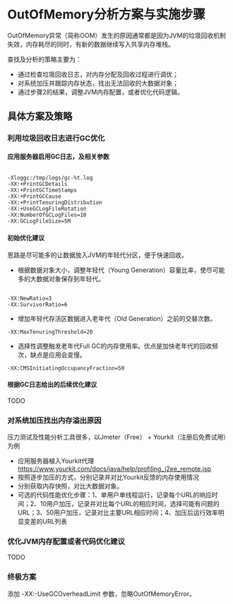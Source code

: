 # OutOfMemory分析方案与实施步骤

OutOfMemory异常（简称OOM）发生的原因通常都是因为JVM的垃圾回收机制失效，内存耗尽的同时，有新的数据继续写入共享内存堆栈。

查找及分析的策略主要为：
+ 通过检查垃圾回收日志，对内存分配及回收过程进行调优；
+ 对系统加压并跟踪内存状态，找出无法回收的大数据对象；
+ 通过步骤2的结果，调整JVM内存配置，或者优化代码逻辑。

## 具体方案及策略

### 利用垃圾回收日志进行GC优化
#### 应用服务器启用GC日志，及相关参数
<pre><code>
-Xloggc:/tmp/logs/gc-%t.log
-XX:+PrintGCDetails
-XX:+PrintGCTimeStamps
-XX:+PrintGCCause
-XX:+PrintTenuringDistribution
-XX:+UseGCLogFileRotation
-XX:NumberOfGCLogFiles=10
-XX:GCLogFileSize=5M
</code></pre>
#### 初始优化建议
思路是尽可能多的让数据放入JVM的年轻代分区，便于快速回收。
* 根据数据对象大小，调整年轻代（Young Generation）容量比率，使尽可能多的大数据对象保存到年轻代。
<pre><code>
-XX:NewRatio=3
-XX:SurvivorRatio=6
</code></pre>
* 增加年轻代存活区数据进入老年代（Old Generation）之前的交替次数。
<pre><code>-XX:MaxTenuringThreshold=20</code></pre>
* 选择性调整触发老年代Full GC的内存使用率。优点是加快老年代的回收频次，缺点是应用会变慢。
<pre><code>-XX:CMSInitiatingOccupancyFraction=50</code></pre>
#### 根据GC日志给出的后续优化建议

TODO

### 对系统加压找出内存溢出原因
压力测试及性能分析工具很多，以Jmeter（Free） + Yourkit（注册后免费试用）为例
* 应用服务器植入Yourkit代理
https://www.yourkit.com/docs/java/help/profiling_j2ee_remote.jsp
* 按照逐步加压的方式，分别记录并对比Yourkit反馈的内存使用情况
* 分别获取内存快照，对比大数据对象。
* 可选的代码性能优化步骤：1、单用户单线程运行，记录每个URL的响应时间；2、10用户加压，记录并对比每个URL的相应时间，选择可能有问题的URL；3、50用户加压，记录对比主要URL相应时间；4、加压后运行效率明显变差的URL列表

### 优化JVM内存配置或者代码优化建议
TODO

### 终极方案
添加 -XX:-UseGCOverheadLimit 参数，忽略OutOfMemoryError。
